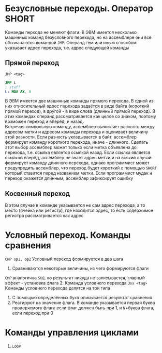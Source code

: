 # Безусловные переходы. Оператор SHORT
Команды перхода не меняют флаги. В ЭВМ имеется несколько машинных команд безусловного перехода, но на ассемблере они все обозначаются командой `JMP`. Операнд тем или иным способом указывает адрес перехода, т.е. адрес следующей команды
## Прямой переход
`JMP <tag>`
```nasm
JMP L
; stuff
L: MOV AX, 0
```
В ЭВМ имеется две машинные команды прямого перехода. В одной из них относительный адрес перехода задаётся в виде байта (короткий прямой переход), в другой - в виде слова (длинный прямой переход). В этих командах операнд рассматривается как целое со знаком, поэтому возможен переход и вперёд, и назад.  
Встречая символьную команду, ассемблер вычисляет разность между адресом метки и адресом команды перехода и оценивает величину этой разности. Если разность укладывается в байт, ассемблер формирует команду короткого перехода, иначе - длинного. Сделать этот выбор ассемблер может только если метка объявлена до перехода, т.е. ссылка является ссылкой назад. Если ссылка является ссылкой вперёд, ассемблер не знает адрес метки и на всякий случай формирует команду длинного перехода, однако программист может предупредить ассемблер, что переход будет короткий с помощью `SHORT` который ставится перед названием метки. Если программист мудак и переход окажется длинным, ассемблер зафиксирует ошибку
## Косвенный переход
В этом случае в команде указывается не сам адрес перехода, а то место (ячейка или регистр), где находится адрес, то есть содержимое регистра рассматривается как адрес
# Условный переход. Команды сравнения
`CMP op1, op2`
Условный переход формируется в два шага
1. Сравниваются некоторые величины, из чего формируются флаги

`CMP` аналогична `SUB`, но результат никуда не записывается, главный эффект - установка флага
2. Команда условного перехода `Jxx <tag>`
Команды условного перехода делятся на три типа
1. С помощью определённых букв описывается результат сравнения
2. Реагируют на значение флага. В команде указывается первая буква проверяемого флага если флаг должен быть при 1, и `N`+буква флага, если переход при 0
# Команды управления циклами
1. `LOOP`